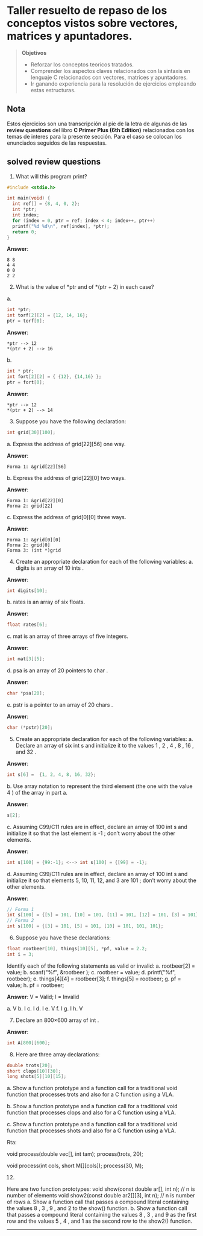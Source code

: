 # Taller resuelto de repaso de los conceptos vistos sobre vectores, matrices y apuntadores.

> **Objetivos**
> * Reforzar los conceptos teoricos tratados.
> * Comprender los aspectos claves relacionados con la sintaxis en lenguaje C relacionados con vectores, matrices y apuntadores. 
> * Ir ganando experiencia para la resolución de ejercicios empleando estas estructuras.

## Nota

Estos ejercicios son una transcripción al pie de la letra de algunas de las **review questions** del libro **C Primer Plus (6th Edition)** relacionados con los temas de interes para la presente sección. Para el caso se colocan los enunciados seguidos de las respuestas.

## solved review questions

1. What will this program print?

```C
#include <stdio.h>

int main(void) {
  int ref[] = {8, 4, 0, 2};
  int *ptr;
  int index;
  for (index = 0, ptr = ref; index < 4; index++, ptr++)
  printf("%d %d\n", ref[index], *ptr);
  return 0;
}
```

**Answer**:

```
8 8
4 4
0 0
2 2
```

2. What is the value of *ptr and of *(ptr + 2) in each case?

a. 
```C
int *ptr;
int torf[2][2] = {12, 14, 16};
ptr = torf[0];
```
**Answer**:
```
*ptr --> 12
*(ptr + 2) --> 16
```
b. 
```C
int * ptr;
int fort[2][2] = { {12}, {14,16} };
ptr = fort[0];
```

**Answer**:
```
*ptr --> 12
*(ptr + 2) --> 14
```

3. Suppose you have the following declaration:

```C
int grid[30][100];
```

a. Express the address of grid[22][56] one way.

**Answer**:

```
Forma 1: &grid[22][56]
```

b. Express the address of grid[22][0] two ways.

**Answer**:
```
Forma 1: &grid[22][0]
Forma 2: grid[22]
```

c. Express the address of grid[0][0] three ways.

**Answer**:
```
Forma 1: &grid[0][0]
Forma 2: grid[0]
Forma 3: (int *)grid
```

4. Create an appropriate declaration for each of the following variables:
a. digits is an array of 10 ints .

**Answer**:

```C
int digits[10];
```

b. rates is an array of six floats.

**Answer**:

```C
float rates[6];
```

c. mat is an array of three arrays of five integers.

**Answer**:

```C
int mat[3][5];
```

d. psa is an array of 20 pointers to char .

**Answer**:

```C
char *psa[20];
```

e. pstr is a pointer to an array of 20 chars .

**Answer**:

```C
char (*pstr)[20];
```

5. Create an appropriate declaration for each of the following variables:
a. Declare an array of six int s and initialize it to the values 1 , 2 , 4 , 8 , 16 , and 32 .

**Answer**:

```C
int s[6] =  {1, 2, 4, 8, 16, 32};
```

b. Use array notation to represent the third element (the one with the value 4 ) of the array in part a.

**Answer**:

```C
s[2];
```

c. Assuming C99/C11 rules are in effect, declare an array of 100 int s and initialize it so that the last element is -1 ; don’t worry about the other elements.

**Answer**:

```C
int s[100] = {99:-1}; <--> int s[100] = {[99] = -1};
```

d. Assuming C99/C11 rules are in effect, declare an array of 100 int s and initialize it so that elements 5, 10, 11, 12, and 3 are 101 ; don’t worry about the other elements.

**Answer**:

```C
// Forma 1
int s[100] = {[5] = 101, [10] = 101, [11] = 101, [12] = 101, [3] = 101};
// Forma 2
int s[100] = {[3] = 101, [5] = 101, [10] = 101, 101, 101};
```

6. Suppose you have these declarations:

```C
float rootbeer[10], things[10][5], *pf, value = 2.2;
int i = 3;
```

Identify each of the following statements as valid or invalid:
a. rootbeer[2] = value;
b. scanf("%f", &rootbeer );
c. rootbeer = value;
d. printf("%f", rootbeer);
e. things[4][4] = rootbeer[3];
f. things[5] = rootbeer;
g. pf = value;
h. pf = rootbeer;

**Answer**: V = Valid; I = Invalid

a. V
b. I
c. I
d. I
e. V
f. I
g. I
h. V

7. Declare an 800×600 array of int .

**Answer**:

```C
int A[800][600];
```


8. Here are three array declarations:

```C
double trots[20];
short clops[10][30];
long shots[5][10][15];
```

a. Show a function prototype and a function call for a traditional void function that processes trots and also for a C function using a VLA.


b. Show a function prototype and a function call for a traditional void function that processes clops and also for a C function using a VLA.



c. Show a function prototype and a function call for a traditional void function that processes shots and also for a C function using a VLA.



Rta:

void process(double vec[], int tam); 
process(trots, 20);

void process(int cols, short M[][cols]); 
process(30, M);



12.
Here are two function prototypes:
void show(const double ar[], int n);
// n is number of elements
void show2(const double ar2[][3], int n); // n is number of rows
a. Show a function call that passes a compound literal containing the values 8 , 3 , 9 ,
and 2 to the show() function.
b. Show a function call that passes a compound literal containing the values 8 , 3 ,
and 9 as the first row and the values 5 , 4 , and 1 as the second row to the show2()
function.

***********************************************************************************************


